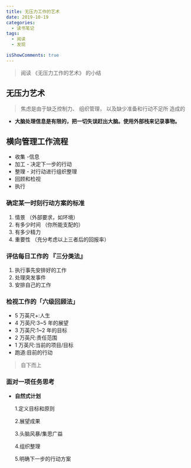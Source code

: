 ```yaml
---
title: 无压力工作的艺术
date: 2019-10-19
categories:
  - 读书笔记
tags:
  - 阅读
  - 发现

isShowComments: true
---
```


> 阅读 《无压力工作的艺术》 的小结

<!-- more -->

## 无压力艺术

> 焦虑是由于缺乏控制力、 组织管理， 以及缺少准备和行动不足所 造成的

- **大脑处理信息是有限的，把一切失误赶出大脑。使用外部栈来记录事物。**

## 横向管理工作流程

- 收集 -信息
- 加工 - 决定下一步的行动
- 整理 - 对行动进行组织整理
- 回顾和检视
- 执行

### 确定某一时刻行动方案的标准

1. 情景 （外部要求，如环境）
2. 有多少时间 （你所能支配的）
3. 有多少精力
4. 重要性 （充分考虑以上三者后的回报率）

### 评估每日工作的 『三分类法』

1. 执行事先安排好的工作
2. 处理突发事件
3. 安排自己的工作

### 检视工作的「六级回顾法」

- 5 万英尺+:人生
- 4 万英尺:3~5 年的展望
- 3 万英尺:1~2 年的目标
- 2 万英尺:责任范围
- 1 万英尺:当前的项目/目标
- 跑道:目前的行动

> 自下而上

### 面对一项任务思考

- **自然式计划**

  1.定义目标和原则

  2.展望成果

  3.头脑风暴/集思广益

  4.组织整理

  5.明确下一步的行动方案
